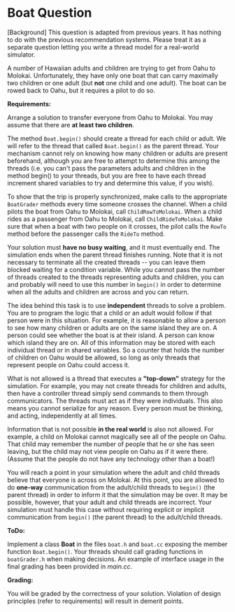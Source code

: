 # Boat Question

[Background] This question is adapted from previous years.  It has nothing to do with the previous recommendation systems.  Please treat it as a separate question letting you write a thread model for a real-world simulator. 

A number of Hawaiian adults and children are trying to get from Oahu to Molokai. Unfortunately, they have only one boat that can carry maximally two children or one adult (but **not** one child and one adult). The boat can be rowed back to Oahu, but it requires a pilot to do so.

**Requirements:**

Arrange a solution to transfer everyone from Oahu to Molokai. You may assume that there are **at least two children**.

The method `Boat.begin()` should create a thread for each child or adult. We will refer to the thread that called `Boat.begin()` as the parent thread. Your mechanism cannot rely on knowing how many children or adults are present beforehand, although you are free to attempt to determine this among the threads (i.e. you can't pass the parameters adults and children in the method begin() to your threads, but you are free to have each thread increment shared variables to try and determine this value, if you wish).

To show that the trip is properly synchronized, make calls to the appropriate `BoatGrader` methods every time someone crosses the channel. When a child pilots the boat from Oahu to Molokai, call `ChildRowToMolokai`. When a child rides as a passenger from Oahu to Molokai, call `ChildRideToMolokai`. Make sure that when a boat with two people on it crosses, the pilot calls the `RowTo` method before the passenger calls the `RideTo` method.

Your solution must **have no busy waiting**, and it must eventually end. The simulation ends when the parent thread finishes running. Note that it is not necessary to terminate all the created threads -- you can leave them blocked waiting for a condition variable. While you cannot pass the number of threads created to the threads representing adults and children, you can and probably will need to use this number in `begin()` in order to determine when all the adults and children are across and you can return.

The idea behind this task is to use **independent** threads to solve a problem. You are to program the logic that a child or an adult would follow if that person were in this situation. For example, it is reasonable to allow a person to see how many children or adults are on the same island they are on. A person could see whether the boat is at their island. A person can know which island they are on. All of this information may be stored with each individual thread or in shared variables. So a counter that holds the number of children on Oahu would be allowed, so long as only threads that represent people on Oahu could access it.

What is not allowed is a thread that executes a **"top-down"** strategy for the simulation. For example, you may not create threads for children and adults, then have a controller thread simply send commands to them through communicators. The threads must act as if they were individuals. This also means you cannot serialize for any reason. Every person must be thinking, and acting, independently at all times.

Information that is not possible **in the real world** is also not allowed. For example, a child on Molokai cannot magically see all of the people on Oahu. That child may remember the number of people that he or she has seen leaving, but the child may not view people on Oahu as if it were there. (Assume that the people do not have any technology other than a boat!)

You will reach a point in your simulation where the adult and child threads believe that everyone is across on Molokai. At this point, you are allowed to do **one-way** communication from the adult/child threads to `begin()` (the parent thread) in order to inform it that the simulation may be over. It may be possible, however, that your adult and child threads are incorrect. Your simulation must handle this case without requiring explicit or implicit communication from `begin()` (the parent thread) to the adult/child threads.

**ToDo:**

Implement a class **Boat** in the files `boat.h` and `boat.cc` exposing the member function `Boat.begin()`. Your threads should call grading functions in `boatGrader.h` when making decisions. An example of interface usage in the final grading has been provided in *main.cc*.

**Grading:**

You will be graded by the correctness of your solution. Violation of design principles (refer to requirements) will result in demerit points.

